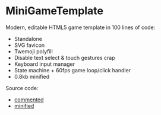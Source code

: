 ﻿# MiniGameTemplate

Modern, editable HTML5 game template in 100 lines of code:

- Standalone
- SVG favicon
- Twemoji polyfill
- Disable text select & touch gestures crap
- Keyboard input manager
- State machine + 60fps game loop/click handler 
- 0.8kb minified

Source code:

- [commented](https://github.com/xem/miniGameTemplate/blob/gh-pages/index.html)
- [minified](https://github.com/xem/miniGameTemplate/blob/gh-pages/min.html)